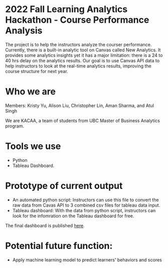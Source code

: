 
# 2022 Fall Learning Analytics Hackathon - Course Performance Analysis
The project is to help the instructors analyze the courser performance. Currently, there is a built-in analytic tool on Canvas called New Analytics. It provides some analytics insights yet it has a major limitation: there is a 24 to 40 hrs delay on the analytics results. Our goal is to use Canvas API data to help instructors to look at the real-time analytics results, improving the course structure for next year.

# Who we are
Members: Kristy Yu, Alison Liu, Christopher Lin, Aman Sharma, and Atul Singh

We are KACAA, a team of students from UBC Master of Business Analytics program.


# Tools we use
* Python
* Tableau Dashboard.

# Prototype of current output
* An automated python script: Instructors can use this file to convert the raw data from Cavas API to 3 combined csv files for tableau data input.
* Tableau dashboard: With the data from python script, instructors can look for the infomration on the Tableau dashboard for free. 

The final dashboard is published [here](https://public.tableau.com/views/CanvasCoursePerformanceAnalysis/CoursePerformanceAnalysis?:language=en-US&:display_count=n&:origin=viz_share_link).

# Potential future function:
* Apply machine learning model to predict learners' behaviors and scores
